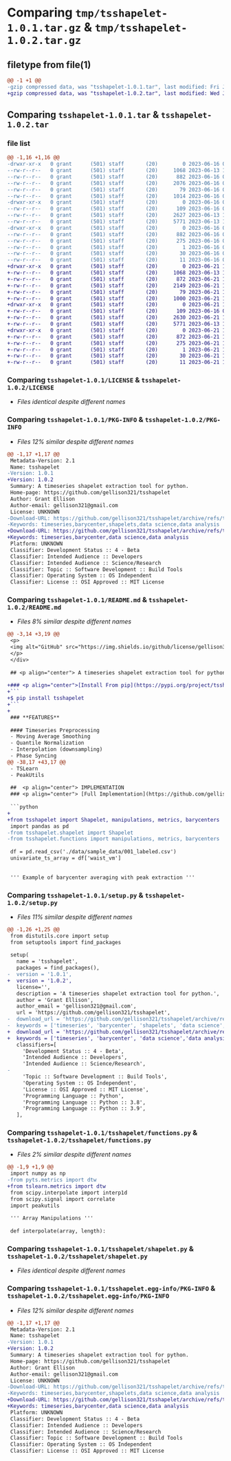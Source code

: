 # Comparing `tmp/tsshapelet-1.0.1.tar.gz` & `tmp/tsshapelet-1.0.2.tar.gz`

## filetype from file(1)

```diff
@@ -1 +1 @@
-gzip compressed data, was "tsshapelet-1.0.1.tar", last modified: Fri Jun 16 00:52:32 2023, max compression
+gzip compressed data, was "tsshapelet-1.0.2.tar", last modified: Wed Jun 21 14:16:44 2023, max compression
```

## Comparing `tsshapelet-1.0.1.tar` & `tsshapelet-1.0.2.tar`

### file list

```diff
@@ -1,16 +1,16 @@
-drwxr-xr-x   0 grant      (501) staff       (20)        0 2023-06-16 00:52:32.656648 tsshapelet-1.0.1/
--rw-r--r--   0 grant      (501) staff       (20)     1068 2023-06-13 14:54:57.000000 tsshapelet-1.0.1/LICENSE
--rw-r--r--   0 grant      (501) staff       (20)      882 2023-06-16 00:52:32.656948 tsshapelet-1.0.1/PKG-INFO
--rw-r--r--   0 grant      (501) staff       (20)     2076 2023-06-16 00:44:40.000000 tsshapelet-1.0.1/README.md
--rw-r--r--   0 grant      (501) staff       (20)       79 2023-06-16 00:52:32.658199 tsshapelet-1.0.1/setup.cfg
--rw-r--r--   0 grant      (501) staff       (20)     1014 2023-06-16 00:52:29.000000 tsshapelet-1.0.1/setup.py
-drwxr-xr-x   0 grant      (501) staff       (20)        0 2023-06-16 00:52:32.653710 tsshapelet-1.0.1/tsshapelet/
--rw-r--r--   0 grant      (501) staff       (20)      109 2023-06-16 00:50:36.000000 tsshapelet-1.0.1/tsshapelet/__init__.py
--rw-r--r--   0 grant      (501) staff       (20)     2627 2023-06-13 14:54:58.000000 tsshapelet-1.0.1/tsshapelet/functions.py
--rw-r--r--   0 grant      (501) staff       (20)     5771 2023-06-13 14:54:58.000000 tsshapelet-1.0.1/tsshapelet/shapelet.py
-drwxr-xr-x   0 grant      (501) staff       (20)        0 2023-06-16 00:52:32.656149 tsshapelet-1.0.1/tsshapelet.egg-info/
--rw-r--r--   0 grant      (501) staff       (20)      882 2023-06-16 00:52:32.000000 tsshapelet-1.0.1/tsshapelet.egg-info/PKG-INFO
--rw-r--r--   0 grant      (501) staff       (20)      275 2023-06-16 00:52:32.000000 tsshapelet-1.0.1/tsshapelet.egg-info/SOURCES.txt
--rw-r--r--   0 grant      (501) staff       (20)        1 2023-06-16 00:52:32.000000 tsshapelet-1.0.1/tsshapelet.egg-info/dependency_links.txt
--rw-r--r--   0 grant      (501) staff       (20)       30 2023-06-16 00:52:32.000000 tsshapelet-1.0.1/tsshapelet.egg-info/requires.txt
--rw-r--r--   0 grant      (501) staff       (20)       11 2023-06-16 00:52:32.000000 tsshapelet-1.0.1/tsshapelet.egg-info/top_level.txt
+drwxr-xr-x   0 grant      (501) staff       (20)        0 2023-06-21 14:16:44.657081 tsshapelet-1.0.2/
+-rw-r--r--   0 grant      (501) staff       (20)     1068 2023-06-13 14:54:57.000000 tsshapelet-1.0.2/LICENSE
+-rw-r--r--   0 grant      (501) staff       (20)      872 2023-06-21 14:16:44.657351 tsshapelet-1.0.2/PKG-INFO
+-rw-r--r--   0 grant      (501) staff       (20)     2149 2023-06-21 14:08:20.000000 tsshapelet-1.0.2/README.md
+-rw-r--r--   0 grant      (501) staff       (20)       79 2023-06-21 14:16:44.658479 tsshapelet-1.0.2/setup.cfg
+-rw-r--r--   0 grant      (501) staff       (20)     1000 2023-06-21 14:16:39.000000 tsshapelet-1.0.2/setup.py
+drwxr-xr-x   0 grant      (501) staff       (20)        0 2023-06-21 14:16:44.654259 tsshapelet-1.0.2/tsshapelet/
+-rw-r--r--   0 grant      (501) staff       (20)      109 2023-06-16 00:50:36.000000 tsshapelet-1.0.2/tsshapelet/__init__.py
+-rw-r--r--   0 grant      (501) staff       (20)     2630 2023-06-21 14:05:12.000000 tsshapelet-1.0.2/tsshapelet/functions.py
+-rw-r--r--   0 grant      (501) staff       (20)     5771 2023-06-13 14:54:58.000000 tsshapelet-1.0.2/tsshapelet/shapelet.py
+drwxr-xr-x   0 grant      (501) staff       (20)        0 2023-06-21 14:16:44.656498 tsshapelet-1.0.2/tsshapelet.egg-info/
+-rw-r--r--   0 grant      (501) staff       (20)      872 2023-06-21 14:16:44.000000 tsshapelet-1.0.2/tsshapelet.egg-info/PKG-INFO
+-rw-r--r--   0 grant      (501) staff       (20)      275 2023-06-21 14:16:44.000000 tsshapelet-1.0.2/tsshapelet.egg-info/SOURCES.txt
+-rw-r--r--   0 grant      (501) staff       (20)        1 2023-06-21 14:16:44.000000 tsshapelet-1.0.2/tsshapelet.egg-info/dependency_links.txt
+-rw-r--r--   0 grant      (501) staff       (20)       30 2023-06-21 14:16:44.000000 tsshapelet-1.0.2/tsshapelet.egg-info/requires.txt
+-rw-r--r--   0 grant      (501) staff       (20)       11 2023-06-21 14:16:44.000000 tsshapelet-1.0.2/tsshapelet.egg-info/top_level.txt
```

### Comparing `tsshapelet-1.0.1/LICENSE` & `tsshapelet-1.0.2/LICENSE`

 * *Files identical despite different names*

### Comparing `tsshapelet-1.0.1/PKG-INFO` & `tsshapelet-1.0.2/PKG-INFO`

 * *Files 12% similar despite different names*

```diff
@@ -1,17 +1,17 @@
 Metadata-Version: 2.1
 Name: tsshapelet
-Version: 1.0.1
+Version: 1.0.2
 Summary: A timeseries shapelet extraction tool for python.
 Home-page: https://github.com/gellison321/tsshapelet
 Author: Grant Ellison
 Author-email: gellison321@gmail.com
 License: UNKNOWN
-Download-URL: https://github.com/gellison321/tsshapelet/archive/refs/tags/1.0.1.tar.gz
-Keywords: timeseries,barycenter,shapelets,data science,data analysis
+Download-URL: https://github.com/gellison321/tsshapelet/archive/refs/tags/1.0.2.tar.gz
+Keywords: timeseries,barycenter,data science,data analysis
 Platform: UNKNOWN
 Classifier: Development Status :: 4 - Beta
 Classifier: Intended Audience :: Developers
 Classifier: Intended Audience :: Science/Research
 Classifier: Topic :: Software Development :: Build Tools
 Classifier: Operating System :: OS Independent
 Classifier: License :: OSI Approved :: MIT License
```

### Comparing `tsshapelet-1.0.1/README.md` & `tsshapelet-1.0.2/README.md`

 * *Files 8% similar despite different names*

```diff
@@ -3,14 +3,19 @@
 <p>
 <img alt="GitHub" src="https://img.shields.io/github/license/gellison321/tsshapelet">
 </p>
 </div>
 
 ## <p align="center"> A timeseries shapelet extraction tool for python.
 
+### <p align="center">[Install From pip](https://pypi.org/project/tsshapelet/)
+```
+$ pip install tsshapelet
+```
+
 ### **FEATURES**
 
 #### Timeseries Preprocessing
 - Moving Average Smoothing
 - Quantile Normalization
 - Interpolation (downsampling)
 - Phase Syncing
@@ -38,17 +43,17 @@
 - TSLearn
 - PeakUtils
 
 ##  <p align="center"> IMPLEMENTATION
 ### <p align="center"> [Full Implementation](https://github.com/gellison321/tsshapelet/blob/main/implementation.ipynb)
 
 ```python
+
+from tsshapelet import Shapelet, manipulations, metrics, barycenters
 import pandas as pd
-from tsshapelet.shapelet import Shapelet
-from tsshapelet.functions import manipulations, metrics, barycenters
 
 df = pd.read_csv('./data/sample_data/001_labeled.csv')
 univariate_ts_array = df['waist_vm']
 
 
 ''' Example of barycenter averaging with peak extraction '''
```

### Comparing `tsshapelet-1.0.1/setup.py` & `tsshapelet-1.0.2/setup.py`

 * *Files 11% similar despite different names*

```diff
@@ -1,26 +1,25 @@
 from distutils.core import setup
 from setuptools import find_packages
 
 setup(
   name = 'tsshapelet',
   packages = find_packages(),
-  version = '1.0.1',
+  version = '1.0.2',
   license='',
   description = 'A timeseries shapelet extraction tool for python.',
   author = 'Grant Ellison',
   author_email = 'gellison321@gmail.com',
   url = 'https://github.com/gellison321/tsshapelet',
-  download_url = 'https://github.com/gellison321/tsshapelet/archive/refs/tags/1.0.1.tar.gz',
-  keywords = ['timeseries', 'barycenter', 'shapelets', 'data science','data analysis'],
+  download_url = 'https://github.com/gellison321/tsshapelet/archive/refs/tags/1.0.2.tar.gz',
+  keywords = ['timeseries', 'barycenter', 'data science','data analysis'],
   classifiers=[
     'Development Status :: 4 - Beta',
     'Intended Audience :: Developers',
     'Intended Audience :: Science/Research',
-
     'Topic :: Software Development :: Build Tools',
     'Operating System :: OS Independent',
     'License :: OSI Approved :: MIT License',
     'Programming Language :: Python',
     'Programming Language :: Python :: 3.8',
     'Programming Language :: Python :: 3.9',
   ],
```

### Comparing `tsshapelet-1.0.1/tsshapelet/functions.py` & `tsshapelet-1.0.2/tsshapelet/functions.py`

 * *Files 2% similar despite different names*

```diff
@@ -1,9 +1,9 @@
 import numpy as np
-from pyts.metrics import dtw
+from tslearn.metrics import dtw
 from scipy.interpolate import interp1d
 from scipy.signal import correlate
 import peakutils
 
 ''' Array Manipulations '''
 
 def interpolate(array, length):
```

### Comparing `tsshapelet-1.0.1/tsshapelet/shapelet.py` & `tsshapelet-1.0.2/tsshapelet/shapelet.py`

 * *Files identical despite different names*

### Comparing `tsshapelet-1.0.1/tsshapelet.egg-info/PKG-INFO` & `tsshapelet-1.0.2/tsshapelet.egg-info/PKG-INFO`

 * *Files 12% similar despite different names*

```diff
@@ -1,17 +1,17 @@
 Metadata-Version: 2.1
 Name: tsshapelet
-Version: 1.0.1
+Version: 1.0.2
 Summary: A timeseries shapelet extraction tool for python.
 Home-page: https://github.com/gellison321/tsshapelet
 Author: Grant Ellison
 Author-email: gellison321@gmail.com
 License: UNKNOWN
-Download-URL: https://github.com/gellison321/tsshapelet/archive/refs/tags/1.0.1.tar.gz
-Keywords: timeseries,barycenter,shapelets,data science,data analysis
+Download-URL: https://github.com/gellison321/tsshapelet/archive/refs/tags/1.0.2.tar.gz
+Keywords: timeseries,barycenter,data science,data analysis
 Platform: UNKNOWN
 Classifier: Development Status :: 4 - Beta
 Classifier: Intended Audience :: Developers
 Classifier: Intended Audience :: Science/Research
 Classifier: Topic :: Software Development :: Build Tools
 Classifier: Operating System :: OS Independent
 Classifier: License :: OSI Approved :: MIT License
```

